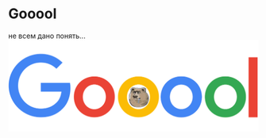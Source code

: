 # Gooool
не всем дано понять...
![Gooool](https://github.com/koke228666/GOOOOL/blob/furryfox/resources/logo.png?raw=true)
